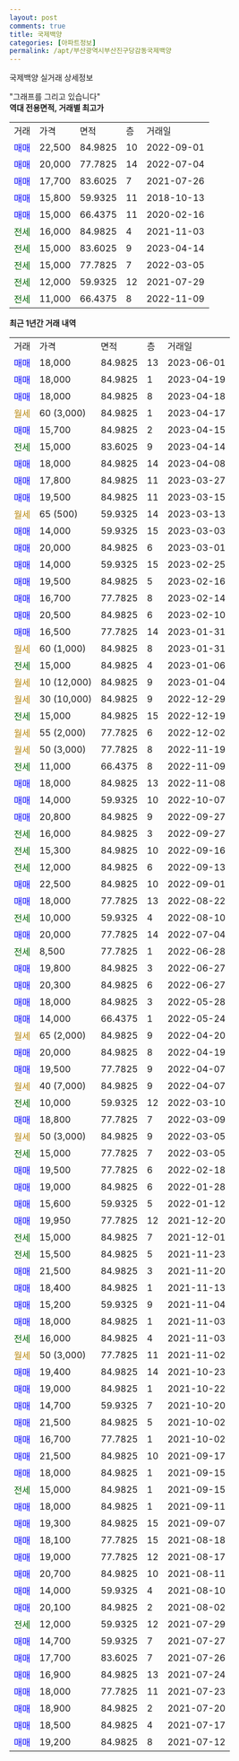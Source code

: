```yaml
---
layout: post
comments: true
title: 국제백양
categories: [아파트정보]
permalink: /apt/부산광역시부산진구당감동국제백양
---
```


국제백양 실거래 상세정보

<script type="text/javascript">
  google.charts.load('current', {'packages':['line', 'corechart']});
  google.charts.setOnLoadCallback(drawChart);

  function drawChart() {
    var data = new google.visualization.DataTable();
    data.addColumn('date', '거래일');
    data.addColumn('number', "매매");
    data.addColumn('number', "전세");
    data.addColumn('number', "전매");

    data.addRows([[new Date(Date.parse("2023-06-01")), 18000, null, null], [new Date(Date.parse("2023-04-19")), 18000, null, null], [new Date(Date.parse("2023-04-18")), 18000, null, null], [new Date(Date.parse("2023-04-17")), null, null, null], [new Date(Date.parse("2023-04-15")), 15700, null, null], [new Date(Date.parse("2023-04-14")), null, 15000, null], [new Date(Date.parse("2023-04-08")), 18000, null, null], [new Date(Date.parse("2023-03-27")), 17800, null, null], [new Date(Date.parse("2023-03-15")), 19500, null, null], [new Date(Date.parse("2023-03-13")), null, null, null], [new Date(Date.parse("2023-03-03")), 14000, null, null], [new Date(Date.parse("2023-03-01")), 20000, null, null], [new Date(Date.parse("2023-02-25")), 14000, null, null], [new Date(Date.parse("2023-02-16")), 19500, null, null], [new Date(Date.parse("2023-02-14")), 16700, null, null], [new Date(Date.parse("2023-02-10")), 20500, null, null], [new Date(Date.parse("2023-01-31")), 16500, null, null], [new Date(Date.parse("2023-01-31")), null, null, null], [new Date(Date.parse("2023-01-06")), null, 15000, null], [new Date(Date.parse("2023-01-04")), null, null, null], [new Date(Date.parse("2022-12-29")), null, null, null], [new Date(Date.parse("2022-12-19")), null, 15000, null], [new Date(Date.parse("2022-12-02")), null, null, null], [new Date(Date.parse("2022-11-19")), null, null, null], [new Date(Date.parse("2022-11-09")), null, 11000, null], [new Date(Date.parse("2022-11-08")), 18000, null, null], [new Date(Date.parse("2022-10-07")), 14000, null, null], [new Date(Date.parse("2022-09-27")), 20800, null, null], [new Date(Date.parse("2022-09-27")), null, 16000, null], [new Date(Date.parse("2022-09-16")), null, 15300, null], [new Date(Date.parse("2022-09-13")), null, 12000, null], [new Date(Date.parse("2022-09-01")), 22500, null, null], [new Date(Date.parse("2022-08-22")), 18000, null, null], [new Date(Date.parse("2022-08-10")), null, 10000, null], [new Date(Date.parse("2022-07-04")), 20000, null, null], [new Date(Date.parse("2022-06-28")), null, 8500, null], [new Date(Date.parse("2022-06-27")), 19800, null, null], [new Date(Date.parse("2022-06-27")), 20300, null, null], [new Date(Date.parse("2022-05-28")), 18000, null, null], [new Date(Date.parse("2022-05-24")), 14000, null, null], [new Date(Date.parse("2022-04-20")), null, null, null], [new Date(Date.parse("2022-04-19")), 20000, null, null], [new Date(Date.parse("2022-04-07")), 19500, null, null], [new Date(Date.parse("2022-04-07")), null, null, null], [new Date(Date.parse("2022-03-10")), null, 10000, null], [new Date(Date.parse("2022-03-09")), 18800, null, null], [new Date(Date.parse("2022-03-05")), null, null, null], [new Date(Date.parse("2022-03-05")), null, 15000, null], [new Date(Date.parse("2022-02-18")), 19500, null, null], [new Date(Date.parse("2022-01-28")), 19000, null, null], [new Date(Date.parse("2022-01-12")), 15600, null, null], [new Date(Date.parse("2021-12-20")), 19950, null, null], [new Date(Date.parse("2021-12-01")), null, 15000, null], [new Date(Date.parse("2021-11-23")), null, 15500, null], [new Date(Date.parse("2021-11-20")), 21500, null, null], [new Date(Date.parse("2021-11-13")), 18400, null, null], [new Date(Date.parse("2021-11-04")), 15200, null, null], [new Date(Date.parse("2021-11-03")), 18000, null, null], [new Date(Date.parse("2021-11-03")), null, 16000, null], [new Date(Date.parse("2021-11-02")), null, null, null], [new Date(Date.parse("2021-10-23")), 19400, null, null], [new Date(Date.parse("2021-10-22")), 19000, null, null], [new Date(Date.parse("2021-10-20")), 14700, null, null], [new Date(Date.parse("2021-10-02")), 21500, null, null], [new Date(Date.parse("2021-10-02")), 16700, null, null], [new Date(Date.parse("2021-09-17")), 21500, null, null], [new Date(Date.parse("2021-09-15")), 18000, null, null], [new Date(Date.parse("2021-09-15")), null, 15000, null], [new Date(Date.parse("2021-09-11")), 18000, null, null], [new Date(Date.parse("2021-09-07")), 19300, null, null], [new Date(Date.parse("2021-08-18")), 18100, null, null], [new Date(Date.parse("2021-08-17")), 19000, null, null], [new Date(Date.parse("2021-08-11")), 20700, null, null], [new Date(Date.parse("2021-08-10")), 14000, null, null], [new Date(Date.parse("2021-08-02")), 20100, null, null], [new Date(Date.parse("2021-07-29")), null, 12000, null], [new Date(Date.parse("2021-07-27")), 14700, null, null], [new Date(Date.parse("2021-07-26")), 17700, null, null], [new Date(Date.parse("2021-07-24")), 16900, null, null], [new Date(Date.parse("2021-07-23")), 18000, null, null], [new Date(Date.parse("2021-07-20")), 18900, null, null], [new Date(Date.parse("2021-07-17")), 18500, null, null], [new Date(Date.parse("2021-07-12")), 19200, null, null]]);

    var options = {
      hAxis: {
        format: 'yyyy/MM/dd'
      },    
      lineWidth: 0,
      pointsVisible: true,    
      title: '최근 1년간 유형별 실거래가 분포',
      legend: { position: 'bottom' }
    };

    var formatter = new google.visualization.NumberFormat({pattern:'###,###'} );
    formatter.format(data, 1);
    formatter.format(data, 2);
    
    setTimeout(function() {
        var chart = new google.visualization.LineChart(document.getElementById('columnchart_material'));
        chart.draw(data, (options));
        document.getElementById('loading').style.display = 'none';
    }, 200);
  }
</script>


<div id="loading" style="z-index:20; display: block; margin-left: 0px">"그래프를 그리고 있습니다"</div>
<div id="columnchart_material" style="width: 95%; margin-left: 0px; display: block"></div>
<!-- contents start -->
<b>역대 전용면적, 거래별 최고가</b>
<table class="sortable">
    <tr>
      <td>거래</td>
      <td>가격</td>
      <td>면적</td>
      <td>층</td>
      <td>거래일</td>
    </tr>
        <tr>
          <td><a style="color: blue">매매</a></td>
          <td>22,500</td>
          <td>84.9825</td>
          <td>10</td>
          <td>2022-09-01</td>
        </tr>            <tr>
          <td><a style="color: blue">매매</a></td>
          <td>20,000</td>
          <td>77.7825</td>
          <td>14</td>
          <td>2022-07-04</td>
        </tr>            <tr>
          <td><a style="color: blue">매매</a></td>
          <td>17,700</td>
          <td>83.6025</td>
          <td>7</td>
          <td>2021-07-26</td>
        </tr>            <tr>
          <td><a style="color: blue">매매</a></td>
          <td>15,800</td>
          <td>59.9325</td>
          <td>11</td>
          <td>2018-10-13</td>
        </tr>            <tr>
          <td><a style="color: blue">매매</a></td>
          <td>15,000</td>
          <td>66.4375</td>
          <td>11</td>
          <td>2020-02-16</td>
        </tr>        
        <tr>
              <td><a style="color: darkgreen">전세</a></td>
              <td>16,000</td>
              <td>84.9825</td>
              <td>4</td>
              <td>2021-11-03</td>
            </tr>            <tr>
              <td><a style="color: darkgreen">전세</a></td>
              <td>15,000</td>
              <td>83.6025</td>
              <td>9</td>
              <td>2023-04-14</td>
            </tr>            <tr>
              <td><a style="color: darkgreen">전세</a></td>
              <td>15,000</td>
              <td>77.7825</td>
              <td>7</td>
              <td>2022-03-05</td>
            </tr>            <tr>
              <td><a style="color: darkgreen">전세</a></td>
              <td>12,000</td>
              <td>59.9325</td>
              <td>12</td>
              <td>2021-07-29</td>
            </tr>            <tr>
              <td><a style="color: darkgreen">전세</a></td>
              <td>11,000</td>
              <td>66.4375</td>
              <td>8</td>
              <td>2022-11-09</td>
            </tr>        
    
</table>

<b>최근 1년간 거래 내역</b>

<table class="sortable">
    <tr>
      <td>거래</td>
      <td>가격</td>
      <td>면적</td>
      <td>층</td>
      <td>거래일</td>
    </tr>
    <tr>
      <td><a style="color: blue">매매</a></td>
      <td>18,000</td>
      <td>84.9825</td>
      <td>13</td>
      <td>2023-06-01</td>
    </tr>          <tr>
      <td><a style="color: blue">매매</a></td>
      <td>18,000</td>
      <td>84.9825</td>
      <td>1</td>
      <td>2023-04-19</td>
    </tr>          <tr>
      <td><a style="color: blue">매매</a></td>
      <td>18,000</td>
      <td>84.9825</td>
      <td>8</td>
      <td>2023-04-18</td>
    </tr>          <tr>
      <td><a style="color: darkgoldenrod">월세</a></td>
      <td>60 (3,000)</td>
      <td>84.9825</td>
      <td>1</td>
      <td>2023-04-17</td>
    </tr>          <tr>
      <td><a style="color: blue">매매</a></td>
      <td>15,700</td>
      <td>84.9825</td>
      <td>2</td>
      <td>2023-04-15</td>
    </tr>          <tr>
      <td><a style="color: darkgreen">전세</a></td>
      <td>15,000</td>
      <td>83.6025</td>
      <td>9</td>
      <td>2023-04-14</td>
    </tr>          <tr>
      <td><a style="color: blue">매매</a></td>
      <td>18,000</td>
      <td>84.9825</td>
      <td>14</td>
      <td>2023-04-08</td>
    </tr>          <tr>
      <td><a style="color: blue">매매</a></td>
      <td>17,800</td>
      <td>84.9825</td>
      <td>11</td>
      <td>2023-03-27</td>
    </tr>          <tr>
      <td><a style="color: blue">매매</a></td>
      <td>19,500</td>
      <td>84.9825</td>
      <td>11</td>
      <td>2023-03-15</td>
    </tr>          <tr>
      <td><a style="color: darkgoldenrod">월세</a></td>
      <td>65 (500)</td>
      <td>59.9325</td>
      <td>14</td>
      <td>2023-03-13</td>
    </tr>          <tr>
      <td><a style="color: blue">매매</a></td>
      <td>14,000</td>
      <td>59.9325</td>
      <td>15</td>
      <td>2023-03-03</td>
    </tr>          <tr>
      <td><a style="color: blue">매매</a></td>
      <td>20,000</td>
      <td>84.9825</td>
      <td>6</td>
      <td>2023-03-01</td>
    </tr>          <tr>
      <td><a style="color: blue">매매</a></td>
      <td>14,000</td>
      <td>59.9325</td>
      <td>15</td>
      <td>2023-02-25</td>
    </tr>          <tr>
      <td><a style="color: blue">매매</a></td>
      <td>19,500</td>
      <td>84.9825</td>
      <td>5</td>
      <td>2023-02-16</td>
    </tr>          <tr>
      <td><a style="color: blue">매매</a></td>
      <td>16,700</td>
      <td>77.7825</td>
      <td>8</td>
      <td>2023-02-14</td>
    </tr>          <tr>
      <td><a style="color: blue">매매</a></td>
      <td>20,500</td>
      <td>84.9825</td>
      <td>6</td>
      <td>2023-02-10</td>
    </tr>          <tr>
      <td><a style="color: blue">매매</a></td>
      <td>16,500</td>
      <td>77.7825</td>
      <td>14</td>
      <td>2023-01-31</td>
    </tr>          <tr>
      <td><a style="color: darkgoldenrod">월세</a></td>
      <td>60 (1,000)</td>
      <td>84.9825</td>
      <td>8</td>
      <td>2023-01-31</td>
    </tr>          <tr>
      <td><a style="color: darkgreen">전세</a></td>
      <td>15,000</td>
      <td>84.9825</td>
      <td>4</td>
      <td>2023-01-06</td>
    </tr>          <tr>
      <td><a style="color: darkgoldenrod">월세</a></td>
      <td>10 (12,000)</td>
      <td>84.9825</td>
      <td>9</td>
      <td>2023-01-04</td>
    </tr>          <tr>
      <td><a style="color: darkgoldenrod">월세</a></td>
      <td>30 (10,000)</td>
      <td>84.9825</td>
      <td>9</td>
      <td>2022-12-29</td>
    </tr>          <tr>
      <td><a style="color: darkgreen">전세</a></td>
      <td>15,000</td>
      <td>84.9825</td>
      <td>15</td>
      <td>2022-12-19</td>
    </tr>          <tr>
      <td><a style="color: darkgoldenrod">월세</a></td>
      <td>55 (2,000)</td>
      <td>77.7825</td>
      <td>6</td>
      <td>2022-12-02</td>
    </tr>          <tr>
      <td><a style="color: darkgoldenrod">월세</a></td>
      <td>50 (3,000)</td>
      <td>77.7825</td>
      <td>8</td>
      <td>2022-11-19</td>
    </tr>          <tr>
      <td><a style="color: darkgreen">전세</a></td>
      <td>11,000</td>
      <td>66.4375</td>
      <td>8</td>
      <td>2022-11-09</td>
    </tr>          <tr>
      <td><a style="color: blue">매매</a></td>
      <td>18,000</td>
      <td>84.9825</td>
      <td>13</td>
      <td>2022-11-08</td>
    </tr>          <tr>
      <td><a style="color: blue">매매</a></td>
      <td>14,000</td>
      <td>59.9325</td>
      <td>10</td>
      <td>2022-10-07</td>
    </tr>          <tr>
      <td><a style="color: blue">매매</a></td>
      <td>20,800</td>
      <td>84.9825</td>
      <td>9</td>
      <td>2022-09-27</td>
    </tr>          <tr>
      <td><a style="color: darkgreen">전세</a></td>
      <td>16,000</td>
      <td>84.9825</td>
      <td>3</td>
      <td>2022-09-27</td>
    </tr>          <tr>
      <td><a style="color: darkgreen">전세</a></td>
      <td>15,300</td>
      <td>84.9825</td>
      <td>10</td>
      <td>2022-09-16</td>
    </tr>          <tr>
      <td><a style="color: darkgreen">전세</a></td>
      <td>12,000</td>
      <td>84.9825</td>
      <td>6</td>
      <td>2022-09-13</td>
    </tr>          <tr>
      <td><a style="color: blue">매매</a></td>
      <td>22,500</td>
      <td>84.9825</td>
      <td>10</td>
      <td>2022-09-01</td>
    </tr>          <tr>
      <td><a style="color: blue">매매</a></td>
      <td>18,000</td>
      <td>77.7825</td>
      <td>13</td>
      <td>2022-08-22</td>
    </tr>          <tr>
      <td><a style="color: darkgreen">전세</a></td>
      <td>10,000</td>
      <td>59.9325</td>
      <td>4</td>
      <td>2022-08-10</td>
    </tr>          <tr>
      <td><a style="color: blue">매매</a></td>
      <td>20,000</td>
      <td>77.7825</td>
      <td>14</td>
      <td>2022-07-04</td>
    </tr>          <tr>
      <td><a style="color: darkgreen">전세</a></td>
      <td>8,500</td>
      <td>77.7825</td>
      <td>1</td>
      <td>2022-06-28</td>
    </tr>          <tr>
      <td><a style="color: blue">매매</a></td>
      <td>19,800</td>
      <td>84.9825</td>
      <td>3</td>
      <td>2022-06-27</td>
    </tr>          <tr>
      <td><a style="color: blue">매매</a></td>
      <td>20,300</td>
      <td>84.9825</td>
      <td>6</td>
      <td>2022-06-27</td>
    </tr>          <tr>
      <td><a style="color: blue">매매</a></td>
      <td>18,000</td>
      <td>84.9825</td>
      <td>3</td>
      <td>2022-05-28</td>
    </tr>          <tr>
      <td><a style="color: blue">매매</a></td>
      <td>14,000</td>
      <td>66.4375</td>
      <td>1</td>
      <td>2022-05-24</td>
    </tr>          <tr>
      <td><a style="color: darkgoldenrod">월세</a></td>
      <td>65 (2,000)</td>
      <td>84.9825</td>
      <td>9</td>
      <td>2022-04-20</td>
    </tr>          <tr>
      <td><a style="color: blue">매매</a></td>
      <td>20,000</td>
      <td>84.9825</td>
      <td>8</td>
      <td>2022-04-19</td>
    </tr>          <tr>
      <td><a style="color: blue">매매</a></td>
      <td>19,500</td>
      <td>77.7825</td>
      <td>9</td>
      <td>2022-04-07</td>
    </tr>          <tr>
      <td><a style="color: darkgoldenrod">월세</a></td>
      <td>40 (7,000)</td>
      <td>84.9825</td>
      <td>9</td>
      <td>2022-04-07</td>
    </tr>          <tr>
      <td><a style="color: darkgreen">전세</a></td>
      <td>10,000</td>
      <td>59.9325</td>
      <td>12</td>
      <td>2022-03-10</td>
    </tr>          <tr>
      <td><a style="color: blue">매매</a></td>
      <td>18,800</td>
      <td>77.7825</td>
      <td>7</td>
      <td>2022-03-09</td>
    </tr>          <tr>
      <td><a style="color: darkgoldenrod">월세</a></td>
      <td>50 (3,000)</td>
      <td>84.9825</td>
      <td>9</td>
      <td>2022-03-05</td>
    </tr>          <tr>
      <td><a style="color: darkgreen">전세</a></td>
      <td>15,000</td>
      <td>77.7825</td>
      <td>7</td>
      <td>2022-03-05</td>
    </tr>          <tr>
      <td><a style="color: blue">매매</a></td>
      <td>19,500</td>
      <td>77.7825</td>
      <td>6</td>
      <td>2022-02-18</td>
    </tr>          <tr>
      <td><a style="color: blue">매매</a></td>
      <td>19,000</td>
      <td>84.9825</td>
      <td>6</td>
      <td>2022-01-28</td>
    </tr>          <tr>
      <td><a style="color: blue">매매</a></td>
      <td>15,600</td>
      <td>59.9325</td>
      <td>5</td>
      <td>2022-01-12</td>
    </tr>          <tr>
      <td><a style="color: blue">매매</a></td>
      <td>19,950</td>
      <td>77.7825</td>
      <td>12</td>
      <td>2021-12-20</td>
    </tr>          <tr>
      <td><a style="color: darkgreen">전세</a></td>
      <td>15,000</td>
      <td>84.9825</td>
      <td>7</td>
      <td>2021-12-01</td>
    </tr>          <tr>
      <td><a style="color: darkgreen">전세</a></td>
      <td>15,500</td>
      <td>84.9825</td>
      <td>5</td>
      <td>2021-11-23</td>
    </tr>          <tr>
      <td><a style="color: blue">매매</a></td>
      <td>21,500</td>
      <td>84.9825</td>
      <td>3</td>
      <td>2021-11-20</td>
    </tr>          <tr>
      <td><a style="color: blue">매매</a></td>
      <td>18,400</td>
      <td>84.9825</td>
      <td>1</td>
      <td>2021-11-13</td>
    </tr>          <tr>
      <td><a style="color: blue">매매</a></td>
      <td>15,200</td>
      <td>59.9325</td>
      <td>9</td>
      <td>2021-11-04</td>
    </tr>          <tr>
      <td><a style="color: blue">매매</a></td>
      <td>18,000</td>
      <td>84.9825</td>
      <td>1</td>
      <td>2021-11-03</td>
    </tr>          <tr>
      <td><a style="color: darkgreen">전세</a></td>
      <td>16,000</td>
      <td>84.9825</td>
      <td>4</td>
      <td>2021-11-03</td>
    </tr>          <tr>
      <td><a style="color: darkgoldenrod">월세</a></td>
      <td>50 (3,000)</td>
      <td>77.7825</td>
      <td>11</td>
      <td>2021-11-02</td>
    </tr>          <tr>
      <td><a style="color: blue">매매</a></td>
      <td>19,400</td>
      <td>84.9825</td>
      <td>14</td>
      <td>2021-10-23</td>
    </tr>          <tr>
      <td><a style="color: blue">매매</a></td>
      <td>19,000</td>
      <td>84.9825</td>
      <td>1</td>
      <td>2021-10-22</td>
    </tr>          <tr>
      <td><a style="color: blue">매매</a></td>
      <td>14,700</td>
      <td>59.9325</td>
      <td>7</td>
      <td>2021-10-20</td>
    </tr>          <tr>
      <td><a style="color: blue">매매</a></td>
      <td>21,500</td>
      <td>84.9825</td>
      <td>5</td>
      <td>2021-10-02</td>
    </tr>          <tr>
      <td><a style="color: blue">매매</a></td>
      <td>16,700</td>
      <td>77.7825</td>
      <td>1</td>
      <td>2021-10-02</td>
    </tr>          <tr>
      <td><a style="color: blue">매매</a></td>
      <td>21,500</td>
      <td>84.9825</td>
      <td>10</td>
      <td>2021-09-17</td>
    </tr>          <tr>
      <td><a style="color: blue">매매</a></td>
      <td>18,000</td>
      <td>84.9825</td>
      <td>1</td>
      <td>2021-09-15</td>
    </tr>          <tr>
      <td><a style="color: darkgreen">전세</a></td>
      <td>15,000</td>
      <td>84.9825</td>
      <td>1</td>
      <td>2021-09-15</td>
    </tr>          <tr>
      <td><a style="color: blue">매매</a></td>
      <td>18,000</td>
      <td>84.9825</td>
      <td>1</td>
      <td>2021-09-11</td>
    </tr>          <tr>
      <td><a style="color: blue">매매</a></td>
      <td>19,300</td>
      <td>84.9825</td>
      <td>15</td>
      <td>2021-09-07</td>
    </tr>          <tr>
      <td><a style="color: blue">매매</a></td>
      <td>18,100</td>
      <td>77.7825</td>
      <td>15</td>
      <td>2021-08-18</td>
    </tr>          <tr>
      <td><a style="color: blue">매매</a></td>
      <td>19,000</td>
      <td>77.7825</td>
      <td>12</td>
      <td>2021-08-17</td>
    </tr>          <tr>
      <td><a style="color: blue">매매</a></td>
      <td>20,700</td>
      <td>84.9825</td>
      <td>10</td>
      <td>2021-08-11</td>
    </tr>          <tr>
      <td><a style="color: blue">매매</a></td>
      <td>14,000</td>
      <td>59.9325</td>
      <td>4</td>
      <td>2021-08-10</td>
    </tr>          <tr>
      <td><a style="color: blue">매매</a></td>
      <td>20,100</td>
      <td>84.9825</td>
      <td>2</td>
      <td>2021-08-02</td>
    </tr>          <tr>
      <td><a style="color: darkgreen">전세</a></td>
      <td>12,000</td>
      <td>59.9325</td>
      <td>12</td>
      <td>2021-07-29</td>
    </tr>          <tr>
      <td><a style="color: blue">매매</a></td>
      <td>14,700</td>
      <td>59.9325</td>
      <td>7</td>
      <td>2021-07-27</td>
    </tr>          <tr>
      <td><a style="color: blue">매매</a></td>
      <td>17,700</td>
      <td>83.6025</td>
      <td>7</td>
      <td>2021-07-26</td>
    </tr>          <tr>
      <td><a style="color: blue">매매</a></td>
      <td>16,900</td>
      <td>84.9825</td>
      <td>13</td>
      <td>2021-07-24</td>
    </tr>          <tr>
      <td><a style="color: blue">매매</a></td>
      <td>18,000</td>
      <td>77.7825</td>
      <td>11</td>
      <td>2021-07-23</td>
    </tr>          <tr>
      <td><a style="color: blue">매매</a></td>
      <td>18,900</td>
      <td>84.9825</td>
      <td>2</td>
      <td>2021-07-20</td>
    </tr>          <tr>
      <td><a style="color: blue">매매</a></td>
      <td>18,500</td>
      <td>84.9825</td>
      <td>4</td>
      <td>2021-07-17</td>
    </tr>          <tr>
      <td><a style="color: blue">매매</a></td>
      <td>19,200</td>
      <td>84.9825</td>
      <td>8</td>
      <td>2021-07-12</td>
    </tr>      </table>
<!-- contents end -->    

